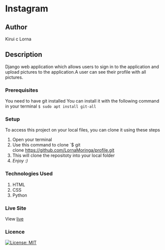 # Instagram
## Author
Kirui c Lorna
## Description
Django web application which allows users to sign in to the application and upload pictures to the application.A user can see their profile with all  pictures.

### Prerequisites
You need to have git installed
You can install it with the following command in your terminal
`$ sudo apt install git-all`
### Setup
To access this project on your local files, you can clone it using these steps
1. Open your terminal
1. Use this command to clone `$ git clone https://github.com/LornaMoringa/profile.git
1. This will clone the repositoty into your local folder
1. _Enjoy :)_
### Technologies Used
1. HTML
1. CSS
1. Python
### Live Site
View [live](https://github.com/LornaMoringa/profile.git)
### Licence
[![License: MIT](https://img.shields.io/badge/License-MIT-yellow.svg)](/LICENSE)
